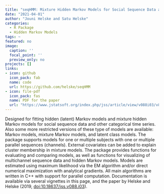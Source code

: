 ```yaml
---
title: "seqHMM: Mixture Hidden Markov Models for Social Sequence Data and Other Multivariate, Multichannel Categorical Time Series"
date: "2021-04-01"
author: "Jouni Helske and Satu Helske"
categories: 
  - R Package
  - Hidden Markov Models
tags: ~
featured: no
image:
  caption: ''
  focal_point: ''
  preview_only: no
projects: []
links:
- icon: github
  icon_pack: fab
  name: code
  url: https://github.com/helske/seqHMM
- icon: file-pdf
  icon_pack: fas
  name: PDF for the paper
  url: "https://www.jstatsoft.org/index.php/jss/article/view/v088i03/v88i03.pdf"
---
```


Designed for fitting hidden (latent) Markov models and mixture hidden Markov models for social sequence data and other categorical time series. Also some more restricted versions of these type of models are available: Markov models, mixture Markov models, and latent class models. The package supports models for one or multiple subjects with one or multiple parallel sequences (channels). External covariates can be added to explain cluster membership in mixture models. The package provides functions for evaluating and comparing models, as well as functions for visualizing of multichannel sequence data and hidden Markov models. Models are estimated using maximum likelihood via the EM algorithm and/or direct numerical maximization with analytical gradients. All main algorithms are written in C++ with support for parallel computation. Documentation is available via several vignettes in this page, and the paper by Helske and Helske (2019, <doi:10.18637/jss.v088.i03>).

